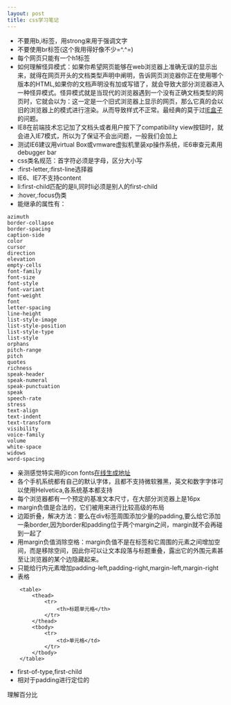 ```yaml
---
layout: post
title: css学习笔记
---
```

+ 不要用b,i标签，用strong来用于强调文字
+ 不要使用br标签(这个我用得好像不少=^.^=)
+ 每个网页只能有一个h1标签
+ 如何理解怪异模式：如果你希望网页能够在web浏览器上准确无误的显示出来，就得在网页开头的文档类型声明中阐明，告诉网页浏览器你正在使用哪个版本的HTML,如果你的文档声明没有加或写错了，就会导致大部分浏览器进入一种怪异模式。怪异模式就是当现代的浏览器遇到一个没有正确文档类型的网页时，它就会以为：这一定是一个旧式浏览器上显示的网页，那么它真的会以旧的浏览器上的模式进行渲染。从而导致样式不正常。最经典的莫于过[IE盒子](https://zh.wikipedia.org/wiki/IE%E7%9B%92%E6%A8%A1%E5%9E%8B%E7%BC%BA%E9%99%B7)的问题。
+ IE8在前端技术忘记加了文档头或者用户按下了compatibility view按钮时，就会进入IE7模式，所以为了保证不会出问题，一般我们会加上<meta http-equiv="X-UA-Compatible" content="IE-edge" />
+ 测试IE6建议用virtual Box或vmware虚拟机里装xp操作系统，IE6审查元素用debugger bar
+ css类名规范：首字符必须是字母，区分大小写
+ :first-letter,:first-line选择器
+ IE6、IE7不支持content
+ li:first-child匹配的是li,同时li必须是别人的first-child
+ :hover,:focus伪类
+ 能继承的属性有：
```
azimuth
border-collapse
border-spacing
caption-side
color
cursor
direction
elevation
empty-cells
font-family
font-size
font-style
font-variant
font-weight
font
letter-spacing
line-height
list-style-image
list-style-position
list-style-type
list-style
orphans
pitch-range
pitch
quotes
richness
speak-header
speak-numeral
speak-punctuation
speak
speech-rate
stress
text-align
text-indent
text-transform
visibility
voice-family
volume
white-space
widows
word-spacing
```

+ 亲测感觉特实用的icon fonts[在线生成地址](http://fontello.com/)
+ 各个手机系统都有自己的默认字体，且都不支持微软雅黑，英文和数字字体可以使用Helvetica,各系统基本都支持
+ 每个浏览器都有一个预定的基准文本尺寸，在大部分浏览器上是16px
+ margin负值是合法的，它们被用来进行比较高级的布局
+ 边距折叠，解决方法：要么在div标签周围添加少量的padding,要么给它添加一条border,因为border和padding位于两个margin之间，margin就不会再碰到一起了
+ 用margin负值消除空格：margin负值不是在标签和它周围的元素之间增加空间，而是移除空间，因此你可以让文本段落与标题重叠，露出它的外围元素甚至让浏览器的某个边隐藏起来。
+ 只能给行内元素增加padding-left,padding-right,margin-left,margin-right
+ 表格
```
    <table>
        <thead>
            <tr>
                <th>标题单元格</th>
            </tr>
        </thead>
        <tbody>
            <tr>
                <td>单元格</td>
            </tr>
        </tbody>
    </table>
```

+ first-of-type,first-child
+ 相对于padding进行定位的

理解百分比

